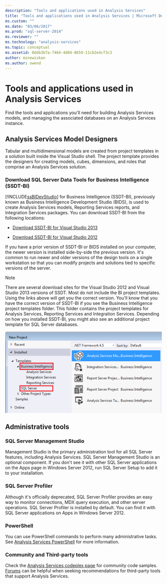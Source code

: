 ```yaml
---
description: "Tools and applications used in Analysis Services"
title: "Tools and applications used in Analysis Services | Microsoft Docs"
ms.custom: ""
ms.date: "03/06/2017"
ms.prod: "sql-server-2014"
ms.reviewer: ""
ms.technology: "analysis-services"
ms.topic: conceptual
ms.assetid: 0ddb3b7a-7464-4d04-8659-11cb2e4cf3c3
author: minewiskan
ms.author: owend
---
```

# Tools and applications used in Analysis Services
  Find the tools and applications you'll need for building Analysis Services models, and managing the associated databases on an Analysis Services instance.

## Analysis Services Model Designers
 Tabular and multidimensional models are created from project templates in a solution built inside the Visual Studio shell. The project template provides the designers for creating models, cubes, dimensions, and roles that comprise an Analysis Services solution.

### Download SQL Server Data Tools for Business Intelligence (SSDT-BI)
 [!INCLUDE[ssBIDevStudio](../includes/ssbidevstudio-md.md)] for Business Intelligence (SSDT-BI), previously known as Business Intelligence Development Studio (BIDS), is used to create Analysis Services models, Reporting Services reports, and Integration Services packages. You can download SSDT-BI from the following locations:

-   [Download SSDT-BI for Visual Studio 2013](https://go.microsoft.com/fwlink/p/?LinkId=396526)

-   [Download SSDT-BI for Visual Studio 2012](https://go.microsoft.com/fwlink/p/?LinkID=273673)

 If you have a prior version of SSDT-BI or BIDS installed on your computer, the newer version is installed side-by-side the previous version. It's common to run newer and older versions of the design tools on a single workstation so that you can modify projects and solutions tied to specific versions of the server.

> [!NOTE]
>  There are several download sites for the Visual Studio 2012 and Visual Studio 2013 versions of SSDT. Most do not include the BI project templates. Using the links above will get you the correct version. You'll know that you have the correct version of SSDT-BI if you see the Business Intelligence project templates folder. This folder contains the project templates for Analysis Services, Reporting Services and Integration Services. Depending on how you installed SSDT-BI, you might also see an additional project template for SQL Server databases.

 ![New Project templates in SSDT](media/ssdt-biprojects.png "New Project templates in SSDT")

## Administrative tools

### SQL Server Management Studio
 Management Studio is the primary administration tool for all SQL Server features, including Analysis Services. SQL Server Management Studio is an optional component. If you don't see it with other SQL Server applications on the Apps page in Windows Server 2012, run SQL Server Setup to add it to your installation.

### SQL Server Profiler
 Although it's officially deprecated, SQL Server Profiler provides an easy way to monitor connections, MDX query execution, and other server operations. SQL Server Profiler is installed by default. You can find it with SQL Server applications on Apps in Windows Server 2012.

### PowerShell
 You can use PowerShell commands to perform many administrative tasks. See [Analysis Services PowerShell](analysis-services-powershell.md) for more information.

### Community and Third-party tools
 Check the [Analysis Services codeplex page](https://sqlsrvanalysissrvcs.codeplex.com/) for community code samples. [Forums](https://social.msdn.microsoft.com/Forums/sqlserver/home?forum=sqlanalysisservices) can be helpful when seeking recommendations for third-party tools that support Analysis Services.
